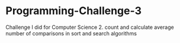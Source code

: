 # Programming-Challenge-3
Challenge I did for Computer Science 2.
count and calculate average number of comparisons in sort and search algorithms

